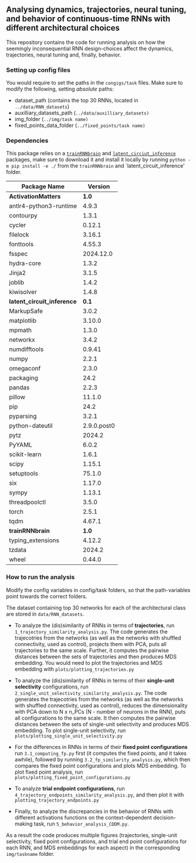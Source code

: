 ## Analysing dynamics, trajectories, neural tuning, and behavior of continuous-time RNNs with different architectural choices

This repository contains the code for running analysis on how the seemingly inconsequential RNN design-choices affect the dynamics, trajectories, neural tuning and, finally, behavior.

### Setting up config files

You would require to set the paths in the `congigs/task` files.
Make sure to modify the following, setting *absolute* paths:

- dataset_path (contains the top 30 RNNs, located in `../data/RNN_datasets`)
- auxilliary_datasets_path (`../data/auxilliary_datasets)`
- img_folder (`../img/task name)`
- fixed_points_data_folder (`../fixed_points/task name)`

### Dependencies
This package relies on a [`trainRNNbrain`](https://github.com/engellab/trainRNNbrain) and [`latent_circiut_inference`](https://github.com/engellab/latent_circuit_inference) packages, make sure to download it and install it locally by running `python -m pip install -e ./` from the `trainRNNbrain`  and `latent_circuit_inference' folder.

| Package Name               | Version     |
|----------------------------|-------------|
| **ActivationMatters**      | **1.0**     |
| antlr4-python3-runtime     | 4.9.3       |
| contourpy                  | 1.3.1       |
| cycler                     | 0.12.1      |
| filelock                   | 3.16.1      |
| fonttools                  | 4.55.3      |
| fsspec                     | 2024.12.0   |
| hydra-core                 | 1.3.2       |
| Jinja2                     | 3.1.5       |
| joblib                     | 1.4.2       |
| kiwisolver                 | 1.4.8       |
| **latent_circuit_inference** | **0.1**    |
| MarkupSafe                 | 3.0.2       |
| matplotlib                 | 3.10.0      |
| mpmath                     | 1.3.0       |
| networkx                   | 3.4.2       |
| numdifftools               | 0.9.41      |
| numpy                      | 2.2.1       |
| omegaconf                  | 2.3.0       |
| packaging                  | 24.2        |
| pandas                     | 2.2.3       |
| pillow                     | 11.1.0      |
| pip                        | 24.2        |
| pyparsing                  | 3.2.1       |
| python-dateutil            | 2.9.0.post0 |
| pytz                       | 2024.2      |
| PyYAML                     | 6.0.2       |
| scikit-learn               | 1.6.1       |
| scipy                      | 1.15.1      |
| setuptools                 | 75.1.0      |
| six                        | 1.17.0      |
| sympy                      | 1.13.1      |
| threadpoolctl              | 3.5.0       |
| torch                      | 2.5.1       |
| tqdm                       | 4.67.1      |
| **trainRNNbrain**          | **1.0**     |
| typing_extensions          | 4.12.2      |
| tzdata                     | 2024.2      |
| wheel                      | 0.44.0      |


### How to run the analysis
Modify the config variables in config/task folders, so that the path-variables point towards the correct folders.

The dataset containing top 30 networks for each of the architectural class are stored in `data/RNN_datasets`.

- To analyze the (dis)similarity of RNNs in terms of **trajectories**, run `1_trajectory_similarity_analysis.py`.
The code generates the trajecotries from the networks (as well as the networks with shuffled connectivity, used as control), projects them with PCA, puts all trajectories to the same scale. Further, it computes the pairwise distances between the sets of trajectories and then produces MDS embedding. You would need to plot the trajectories and MDS embedding with `plots/plotting_trajectories.py`

- To analyze the (dis)similarity of RNNs in terms of their **single-unit selectivity** configurations, run `2_single_unit_selectivity_similarity_analysis.py`.
The code generates the trajecotries from the networks (as well as the networks with shuffled connectivity, used as control), reduces the dimensionality with PCA down to N x n_PCs (N - number of neurons in the RNN), puts all configurations to the same scale. It then computes the pairwise distances between the sets of single-unit selectivity and produces MDS embedding.
To plot single-unit selectivity, run `plots/plotting_single_unit_selectivity.py`

- For the differences in RNNs in terms of their **fixed point configurations** run `3.1_computing_fp.py` first (it computes the fixed points, and it takes awhile), followed by running `3.2_fp_similarity_analysis.py`, which then compares the fixed point configurations and plots MDS embedding.
To plot fixed point analysis, run `plots/plotting_fixed_point_configurations.py`

- To analyze **trial endpoint configurations**, run `4_trajectory_endpoints_similarity_analysis.py`, and then plot it with `plotting_trajectory_endpoints.py`

- Finally, to analyze the discrepancies in the behavior of RNNs with different activations functions on the context-dependent decision-making task, run `5_behavior_analysis_CDDM.py`.

As a result the code produces multiple figures (trajectories, single-unit selectivity, fixed point configurations, and trial end point configurations for each RNN, and MDS embeddings for each aspect) in the corresponding `img/taskname` folder.






 




